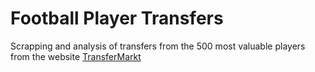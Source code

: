 # Football Player Transfers
Scrapping and analysis of transfers from the 500 most valuable players from the website [TransferMarkt][1]

[1]: https://www.transfermarkt.com/dayot-upamecano/transfers/spieler/344695
